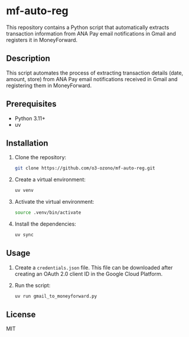 # mf-auto-reg

This repository contains a Python script that automatically extracts transaction information from ANA Pay email notifications in Gmail and registers it in MoneyForward.

## Description

This script automates the process of extracting transaction details (date, amount, store) from ANA Pay email notifications received in Gmail and registering them in MoneyForward.

## Prerequisites

- Python 3.11+
- uv

## Installation

1.  Clone the repository:

    ```bash
    git clone https://github.com/o3-ozono/mf-auto-reg.git
    ```

2.  Create a virtual environment:

    ```bash
    uv venv
    ```

3.  Activate the virtual environment:

    ```bash
    source .venv/bin/activate
    ```

4.  Install the dependencies:

    ```bash
    uv sync
    ```

## Usage

1.  Create a `credentials.json` file. This file can be downloaded after creating an OAuth 2.0 client ID in the Google Cloud Platform.

2.  Run the script:

    ```bash
    uv run gmail_to_moneyforward.py
    ```

## License

MIT
